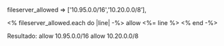 fileserver_allowed => ['10.95.0.0/16',’10.20.0.0/8’],

<% fileserver_allowed.each do |line| -%>
  allow <%= line %>
<% end -%>


Resultado:
allow 10.95.0.0/16
allow 10.20.0.0/8
